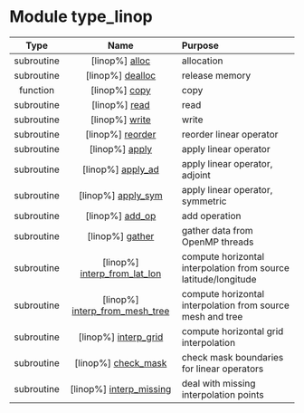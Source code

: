 # Module type_linop

| Type | Name | Purpose |
| :--: | :--: | :---------- |
| subroutine | [linop%] [alloc](https://github.com/benjaminmenetrier/bump-standalone/tree/master/src/type_linop.F90#L64) | allocation |
| subroutine | [linop%] [dealloc](https://github.com/benjaminmenetrier/bump-standalone/tree/master/src/type_linop.F90#L94) | release memory |
| function | [linop%] [copy](https://github.com/benjaminmenetrier/bump-standalone/tree/master/src/type_linop.F90#L113) | copy |
| subroutine | [linop%] [read](https://github.com/benjaminmenetrier/bump-standalone/tree/master/src/type_linop.F90#L149) | read |
| subroutine | [linop%] [write](https://github.com/benjaminmenetrier/bump-standalone/tree/master/src/type_linop.F90#L205) | write |
| subroutine | [linop%] [reorder](https://github.com/benjaminmenetrier/bump-standalone/tree/master/src/type_linop.F90#L263) | reorder linear operator |
| subroutine | [linop%] [apply](https://github.com/benjaminmenetrier/bump-standalone/tree/master/src/type_linop.F90#L322) | apply linear operator |
| subroutine | [linop%] [apply_ad](https://github.com/benjaminmenetrier/bump-standalone/tree/master/src/type_linop.F90#L412) | apply linear operator, adjoint |
| subroutine | [linop%] [apply_sym](https://github.com/benjaminmenetrier/bump-standalone/tree/master/src/type_linop.F90#L468) | apply linear operator, symmetric |
| subroutine | [linop%] [add_op](https://github.com/benjaminmenetrier/bump-standalone/tree/master/src/type_linop.F90#L535) | add operation |
| subroutine | [linop%] [gather](https://github.com/benjaminmenetrier/bump-standalone/tree/master/src/type_linop.F90#L580) | gather data from OpenMP threads |
| subroutine | [linop%] [interp_from_lat_lon](https://github.com/benjaminmenetrier/bump-standalone/tree/master/src/type_linop.F90#L614) | compute horizontal interpolation from source latitude/longitude |
| subroutine | [linop%] [interp_from_mesh_tree](https://github.com/benjaminmenetrier/bump-standalone/tree/master/src/type_linop.F90#L690) | compute horizontal interpolation from source mesh and tree |
| subroutine | [linop%] [interp_grid](https://github.com/benjaminmenetrier/bump-standalone/tree/master/src/type_linop.F90#L904) | compute horizontal grid interpolation |
| subroutine | [linop%] [check_mask](https://github.com/benjaminmenetrier/bump-standalone/tree/master/src/type_linop.F90#L1049) | check mask boundaries for linear operators |
| subroutine | [linop%] [interp_missing](https://github.com/benjaminmenetrier/bump-standalone/tree/master/src/type_linop.F90#L1117) | deal with missing interpolation points |
